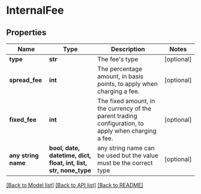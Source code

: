 # InternalFee


## Properties
Name | Type | Description | Notes
------------ | ------------- | ------------- | -------------
**type** | **str** | The fee&#39;s type | [optional] 
**spread_fee** | **int** | The percentage amount, in basis points, to apply when charging a fee. | [optional] 
**fixed_fee** | **int** | The fixed amount, in the currency of the parent trading configuration, to apply when charging a fee. | [optional] 
**any string name** | **bool, date, datetime, dict, float, int, list, str, none_type** | any string name can be used but the value must be the correct type | [optional]

[[Back to Model list]](../README.md#documentation-for-models) [[Back to API list]](../README.md#documentation-for-api-endpoints) [[Back to README]](../README.md)


